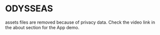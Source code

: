 # ODYSSEAS
assets files are removed because of privacy data.
Check the video link in the about section for the App demo.
